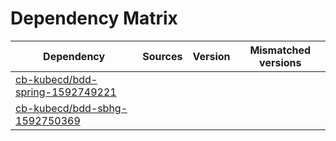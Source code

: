 # Dependency Matrix

Dependency | Sources | Version | Mismatched versions
---------- | ------- | ------- | -------------------
[cb-kubecd/bdd-spring-1592749221](https://github.com/cb-kubecd/bdd-spring-1592749221.git) |  | []() | 
[cb-kubecd/bdd-sbhg-1592750369](https://github.com/cb-kubecd/bdd-sbhg-1592750369.git) |  | []() | 
